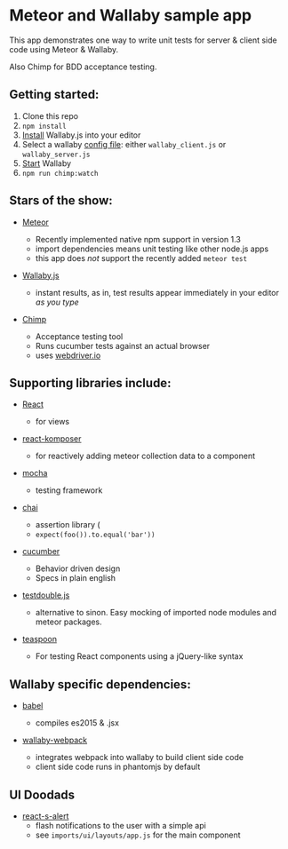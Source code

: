 # Meteor and Wallaby sample app

This app demonstrates one way to write unit tests for server & client side code using Meteor & Wallaby.

Also Chimp for BDD acceptance testing.

## Getting started:

1. Clone this repo
2. ```npm install```
3. [Install](https://wallabyjs.com/docs/intro/install.html) Wallaby.js into your editor
4. Select a wallaby [config file](https://wallabyjs.com/docs/intro/config.html): either ```wallaby_client.js``` or ```wallaby_server.js```
5. [Start](https://wallabyjs.com/docs/intro/get-started-atom.html) Wallaby
6. ```npm run chimp:watch```

## Stars of the show:

- [Meteor](http://guide.meteor.com/)
  - Recently implemented native npm support in version 1.3
  - import dependencies means unit testing like other node.js apps
  - this app does *not* support the recently added ```meteor test```

- [Wallaby.js](https://wallabyjs.com)
  - instant results, as in, test results appear immediately in your editor *as you type*

- [Chimp](https://chimp.readme.io/)
  - Acceptance testing tool
  - Runs cucumber tests against an actual browser
  - uses [webdriver.io](http://webdriver.io/)


## Supporting libraries include:

- [React](https://facebook.github.io/react/)
  - for views

- [react-komposer](https://github.com/kadirahq/react-komposer)
  - for reactively adding meteor collection data to a component

- [mocha](https://mochajs.org/)
  - testing framework

- [chai](http://chaijs.com/)
  - assertion library (
  - ```expect(foo()).to.equal('bar'))```

- [cucumber](https://cucumber.io/)
  - Behavior driven design
  - Specs in plain english

- [testdouble.js]( https://github.com/testdouble/testdouble.js)
  - alternative to sinon. Easy mocking of imported node modules and meteor packages.

- [teaspoon](https://github.com/jquense/teaspoon)
  - For testing React components using a jQuery-like syntax

## Wallaby specific dependencies:

- [babel](http://babeljs.io/)
  - compiles es2015 & .jsx

- [wallaby-webpack](https://wallabyjs.com/docs/integration/webpack.html)
  - integrates webpack into wallaby to build client side code
  - client side code runs in phantomjs by default

## UI Doodads

- [react-s-alert](https://github.com/juliancwirko/react-s-alert)
  - flash notifications to the user with a simple api
  - see ```imports/ui/layouts/app.js``` for the main component
